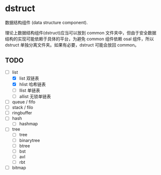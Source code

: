 # dstruct

数据结构组件 (data structure component).

理论上数据结构组件(dstruct)应当可以放到 common 文件夹中，但由于安全数据结构的实现可能依赖于具体的平台，为避免 common 组件依赖 osal 组件，所以 dstruct 单独分离文件夹。如果有必要，dstruct 可能会放回 common。

## TODO

-   [ ] list
    -   [x] list 双链表
    -   [x] hlist 哈希链表
    -   [ ] llist 单链表
    -   [ ] allist 无锁单链表
-   [ ] queue / fifo
-   [ ] stack / filo
-   [ ] ringbuffer
-   [ ] hash
    -   [ ] hashmap
-   [ ] tree
    -   [ ] tree
    -   [ ] binarytree
    -   [ ] btree
    -   [ ] bst
    -   [ ] avl
    -   [ ] rbt
-   [ ] bitmap
